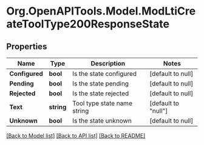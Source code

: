 # Org.OpenAPITools.Model.ModLtiCreateToolType200ResponseState

## Properties

Name | Type | Description | Notes
------------ | ------------- | ------------- | -------------
**Configured** | **bool** | Is the state configured | [default to null]
**Pending** | **bool** | Is the state pending | [default to null]
**Rejected** | **bool** | Is the state rejected | [default to null]
**Text** | **string** | Tool type state name string | [default to "null"]
**Unknown** | **bool** | Is the state unknown | [default to null]

[[Back to Model list]](../README.md#documentation-for-models) [[Back to API list]](../README.md#documentation-for-api-endpoints) [[Back to README]](../README.md)

